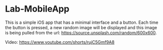 # Lab-MobileApp

This is a simple iOS app that has a minimal interface and a button. Each time the button is pressed, a new random image will be displayed and this image is being pulled from the url: https://source.unsplash.com/random/600x600. 

Video: https://www.youtube.com/shorts/rujC5Gmf9A8
